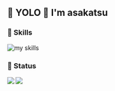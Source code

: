 ## 🤟 YOLO 🤟 I'm asakatsu

### 👾 Skills
<img alt="my skills" src="https://skillicons.dev/icons?theme=light&perline=8&i=sass,jquery,php,laravel,wordpress,js,ts,nodejs,express,nestjs,react,nextjs,solidjs,redux,materialui,tailwind,threejs,jest,vitest,pnpm,vite,docker,lua,neovim,mongodb,firebase,cloudflare,vercel,gcp,aws,elasticsearch,figma,ai,ps" />

### 🔋 Status

<a href="https://github.com/asakatsu0402/github-readme-stats">
  <img align="left" src="https://github-readme-stats.vercel.app/api?username=asakatsu0402&count_private=true&show_icons=true&theme=radical" />
</a>
<a href="https://github.com/asakatsu0402/github-readme-stats">
  <img align="left" src="https://github-readme-stats.vercel.app/api/top-langs/?username=asakatsu0402&theme=radical" />
</a>
